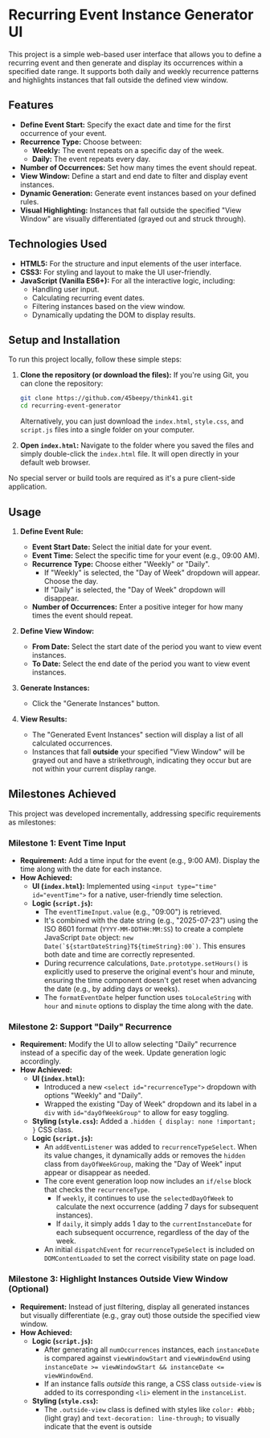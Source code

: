 # Recurring Event Instance Generator UI

This project is a simple web-based user interface that allows you to define a recurring event and then generate and display its occurrences within a specified date range. It supports both daily and weekly recurrence patterns and highlights instances that fall outside the defined view window.

## Features

* **Define Event Start:** Specify the exact date and time for the first occurrence of your event.
* **Recurrence Type:** Choose between:
    * **Weekly:** The event repeats on a specific day of the week.
    * **Daily:** The event repeats every day.
* **Number of Occurrences:** Set how many times the event should repeat.
* **View Window:** Define a start and end date to filter and display event instances.
* **Dynamic Generation:** Generate event instances based on your defined rules.
* **Visual Highlighting:** Instances that fall outside the specified "View Window" are visually differentiated (grayed out and struck through).

## Technologies Used

* **HTML5:** For the structure and input elements of the user interface.
* **CSS3:** For styling and layout to make the UI user-friendly.
* **JavaScript (Vanilla ES6+):** For all the interactive logic, including:
    * Handling user input.
    * Calculating recurring event dates.
    * Filtering instances based on the view window.
    * Dynamically updating the DOM to display results.

## Setup and Installation

To run this project locally, follow these simple steps:

1.  **Clone the repository (or download the files):**
    If you're using Git, you can clone the repository:
    ```bash
    git clone https://github.com/45beepy/think41.git
    cd recurring-event-generator
    ```
    Alternatively, you can just download the `index.html`, `style.css`, and `script.js` files into a single folder on your computer.

2.  **Open `index.html`:**
    Navigate to the folder where you saved the files and simply double-click the `index.html` file. It will open directly in your default web browser.

No special server or build tools are required as it's a pure client-side application.

## Usage

1.  **Define Event Rule:**
    * **Event Start Date:** Select the initial date for your event.
    * **Event Time:** Select the specific time for your event (e.g., 09:00 AM).
    * **Recurrence Type:** Choose either "Weekly" or "Daily".
        * If "Weekly" is selected, the "Day of Week" dropdown will appear. Choose the day.
        * If "Daily" is selected, the "Day of Week" dropdown will disappear.
    * **Number of Occurrences:** Enter a positive integer for how many times the event should repeat.

2.  **Define View Window:**
    * **From Date:** Select the start date of the period you want to view event instances.
    * **To Date:** Select the end date of the period you want to view event instances.

3.  **Generate Instances:**
    * Click the "Generate Instances" button.

4.  **View Results:**
    * The "Generated Event Instances" section will display a list of all calculated occurrences.
    * Instances that fall **outside** your specified "View Window" will be grayed out and have a strikethrough, indicating they occur but are not within your current display range.

## Milestones Achieved

This project was developed incrementally, addressing specific requirements as milestones:

### Milestone 1: Event Time Input

* **Requirement:** Add a time input for the event (e.g., 9:00 AM). Display the time along with the date for each instance.
* **How Achieved:**
    * **UI (`index.html`):** Implemented using `<input type="time" id="eventTime">` for a native, user-friendly time selection.
    * **Logic (`script.js`):**
        * The `eventTimeInput.value` (e.g., "09:00") is retrieved.
        * It's combined with the date string (e.g., "2025-07-23") using the ISO 8601 format (`YYYY-MM-DDTHH:MM:SS`) to create a complete JavaScript `Date` object: `` new Date(`${startDateString}T${timeString}:00`) ``. This ensures both date and time are correctly represented.
        * During recurrence calculations, `Date.prototype.setHours()` is explicitly used to preserve the original event's hour and minute, ensuring the time component doesn't get reset when advancing the date (e.g., by adding days or weeks).
        * The `formatEventDate` helper function uses `toLocaleString` with `hour` and `minute` options to display the time along with the date.

### Milestone 2: Support "Daily" Recurrence

* **Requirement:** Modify the UI to allow selecting "Daily" recurrence instead of a specific day of the week. Update generation logic accordingly.
* **How Achieved:**
    * **UI (`index.html`):**
        * Introduced a new `<select id="recurrenceType">` dropdown with options "Weekly" and "Daily".
        * Wrapped the existing "Day of Week" dropdown and its label in a `div` with `id="dayOfWeekGroup"` to allow for easy toggling.
    * **Styling (`style.css`):** Added a `.hidden { display: none !important; }` CSS class.
    * **Logic (`script.js`):**
        * An `addEventListener` was added to `recurrenceTypeSelect`. When its value changes, it dynamically adds or removes the `hidden` class from `dayOfWeekGroup`, making the "Day of Week" input appear or disappear as needed.
        * The core event generation loop now includes an `if/else` block that checks the `recurrenceType`.
            * If `weekly`, it continues to use the `selectedDayOfWeek` to calculate the next occurrence (adding 7 days for subsequent instances).
            * If `daily`, it simply adds 1 day to the `currentInstanceDate` for each subsequent occurrence, regardless of the day of the week.
        * An initial `dispatchEvent` for `recurrenceTypeSelect` is included on `DOMContentLoaded` to set the correct visibility state on page load.

### Milestone 3: Highlight Instances Outside View Window (Optional)

* **Requirement:** Instead of just filtering, display all generated instances but visually differentiate (e.g., gray out) those outside the specified view window.
* **How Achieved:**
    * **Logic (`script.js`):**
        * After generating all `numOccurrences` instances, each `instanceDate` is compared against `viewWindowStart` and `viewWindowEnd` using `instanceDate >= viewWindowStart && instanceDate <= viewWindowEnd`.
        * If an instance falls *outside* this range, a CSS class `outside-view` is added to its corresponding `<li>` element in the `instanceList`.
    * **Styling (`style.css`):**
        * The `.outside-view` class is defined with styles like `color: #bbb;` (light gray) and `text-decoration: line-through;` to visually indicate that the event is outside
